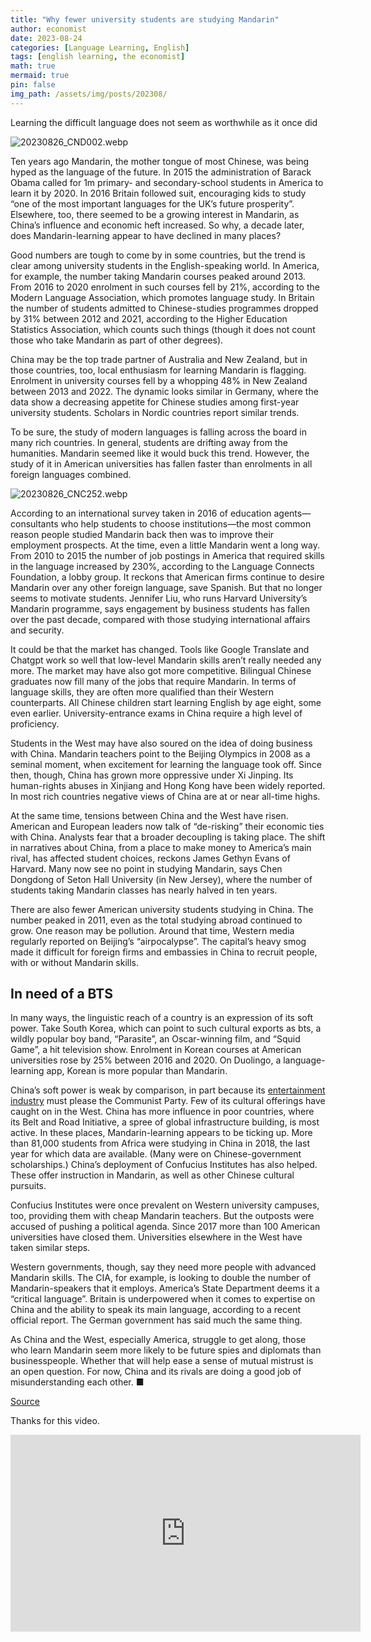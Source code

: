 ```yaml
---
title: "Why fewer university students are studying Mandarin"
author: economist
date: 2023-08-24
categories: [Language Learning, English]
tags: [english learning, the economist]
math: true
mermaid: true
pin: false
img_path: /assets/img/posts/202308/
---
```



Learning the difficult language does not seem as worthwhile as it once did

![20230826_CND002.webp](20230826_CND002.webp)

Ten years ago Mandarin, the mother tongue of most Chinese, was being hyped as the language of the future. In 2015 the administration of Barack Obama called for 1m primary- and secondary-school students in America to learn it by 2020. In 2016 Britain followed suit, encouraging kids to study “one of the most important languages for the UK’s future prosperity”. Elsewhere, too, there seemed to be a growing interest in Mandarin, as China’s influence and economic heft increased. So why, a decade later, does Mandarin-learning appear to have declined in many places?

Good numbers are tough to come by in some countries, but the trend is clear among university students in the English-speaking world. In America, for example, the number taking Mandarin courses peaked around 2013. From 2016 to 2020 enrolment in such courses fell by 21%, according to the Modern Language Association, which promotes language study. In Britain the number of students admitted to Chinese-studies programmes dropped by 31% between 2012 and 2021, according to the Higher Education Statistics Association, which counts such things (though it does not count those who take Mandarin as part of other degrees).

China may be the top trade partner of Australia and New Zealand, but in those countries, too, local enthusiasm for learning Mandarin is flagging. Enrolment in university courses fell by a whopping 48% in New Zealand between 2013 and 2022. The dynamic looks similar in Germany, where the data show a decreasing appetite for Chinese studies among first-year university students. Scholars in Nordic countries report similar trends.

To be sure, the study of modern languages is falling across the board in many rich countries. In general, students are drifting away from the humanities. Mandarin seemed like it would buck this trend. However, the study of it in American universities has fallen faster than enrolments in all foreign languages combined.

![20230826_CNC252.webp](20230826_CNC252.webp)

According to an international survey taken in 2016 of education agents—consultants who help students to choose institutions—the most common reason people studied Mandarin back then was to improve their employment prospects. At the time, even a little Mandarin went a long way. From 2010 to 2015 the number of job postings in America that required skills in the language increased by 230%, according to the Language Connects Foundation, a lobby group. It reckons that American firms continue to desire Mandarin over any other foreign language, save Spanish. But that no longer seems to motivate students. Jennifer Liu, who runs Harvard University’s Mandarin programme, says engagement by business students has fallen over the past decade, compared with those studying international affairs and security.

It could be that the market has changed. Tools like Google Translate and Chatgpt work so well that low-level Mandarin skills aren’t really needed any more. The market may have also got more competitive. Bilingual Chinese graduates now fill many of the jobs that require Mandarin. In terms of language skills, they are often more qualified than their Western counterparts. All Chinese children start learning English by age eight, some even earlier. University-entrance exams in China require a high level of proficiency.

Students in the West may have also soured on the idea of doing business with China. Mandarin teachers point to the Beijing Olympics in 2008 as a seminal moment, when excitement for learning the language took off. Since then, though, China has grown more oppressive under Xi Jinping. Its human-rights abuses in Xinjiang and Hong Kong have been widely reported. In most rich countries negative views of China are at or near all-time highs.

At the same time, tensions between China and the West have risen. American and European leaders now talk of “de-risking” their economic ties with China. Analysts fear that a broader decoupling is taking place. The shift in narratives about China, from a place to make money to America’s main rival, has affected student choices, reckons James Gethyn Evans of Harvard. Many now see no point in studying Mandarin, says Chen Dongdong of Seton Hall University (in New Jersey), where the number of students taking Mandarin classes has nearly halved in ten years.

There are also fewer American university students studying in China. The number peaked in 2011, even as the total studying abroad continued to grow. One reason may be pollution. Around that time, Western media regularly reported on Beijing’s “airpocalypse”. The capital’s heavy smog made it difficult for foreign firms and embassies in China to recruit people, with or without Mandarin skills.

## In need of a BTS

In many ways, the linguistic reach of a country is an expression of its soft power. Take South Korea, which can point to such cultural exports as bts, a wildly popular boy band, “Parasite”, an Oscar-winning film, and “Squid Game”, a hit television show. Enrolment in Korean courses at American universities rose by 25% between 2016 and 2020. On Duolingo, a language-learning app, Korean is more popular than Mandarin.

China’s soft power is weak by comparison, in part because its [entertainment industry](https://www.economist.com/culture/2023/08/18/the-monkey-king-is-one-of-chinas-most-successful-cultural-exports) must please the Communist Party. Few of its cultural offerings have caught on in the West. China has more influence in poor countries, where its Belt and Road Initiative, a spree of global infrastructure building, is most active. In these places, Mandarin-learning appears to be ticking up. More than 81,000 students from Africa were studying in China in 2018, the last year for which data are available. (Many were on Chinese-government scholarships.) China’s deployment of Confucius Institutes has also helped. These offer instruction in Mandarin, as well as other Chinese cultural pursuits.

Confucius Institutes were once prevalent on Western university campuses, too, providing them with cheap Mandarin teachers. But the outposts were accused of pushing a political agenda. Since 2017 more than 100 American universities have closed them. Universities elsewhere in the West have taken similar steps.

Western governments, though, say they need more people with advanced Mandarin skills. The CIA, for example, is looking to double the number of Mandarin-speakers that it employs. America’s State Department deems it a “critical language”. Britain is underpowered when it comes to expertise on China and the ability to speak its main language, according to a recent official report. The German government has said much the same thing.

As China and the West, especially America, struggle to get along, those who learn Mandarin seem more likely to be future spies and diplomats than businesspeople. Whether that will help ease a sense of mutual mistrust is an open question. For now, China and its rivals are doing a good job of misunderstanding each other. ■

[Source](https://www.economist.com/china/2023/08/24/why-fewer-university-students-are-studying-mandarin#:~:text=It%20could%20be%20that%20the,the%20jobs%20that%20require%20Mandarin.)

Thanks for this video.

<iframe width="560" height="315" src="https://www.youtube.com/embed/6P7BCB_WY48" title="YouTube video player" frameborder="0" allow="accelerometer; autoplay; clipboard-write; encrypted-media; gyroscope; picture-in-picture; web-share" allowfullscreen></iframe>
